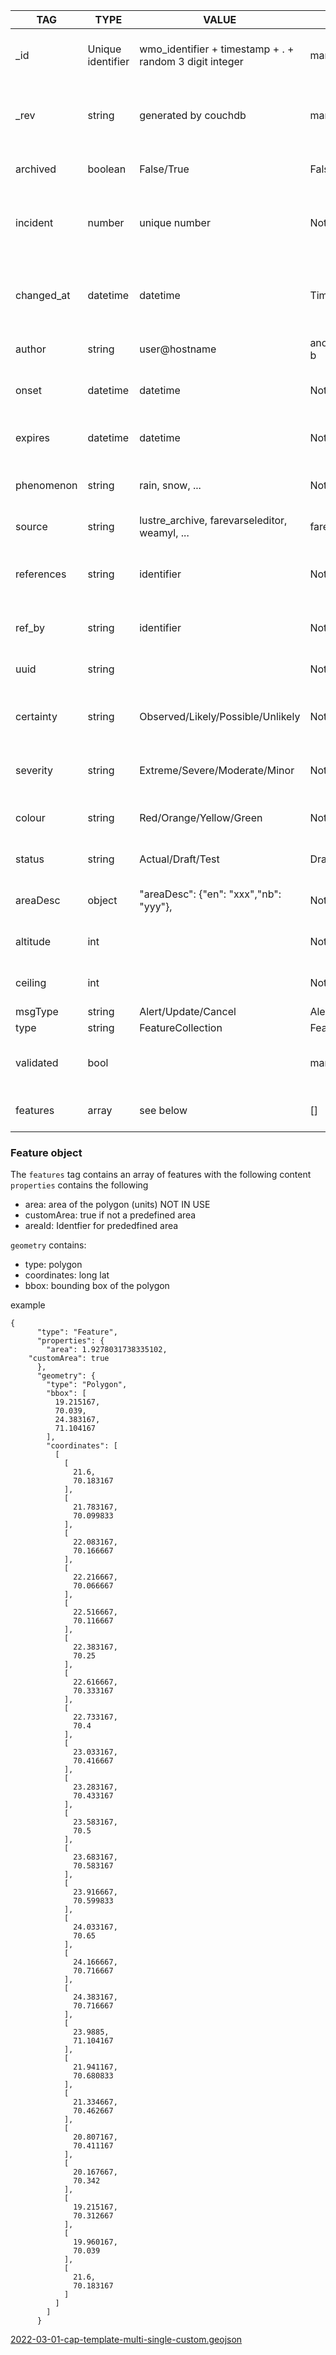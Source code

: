 | TAG      | TYPE              | VALUE          | DEFAULT     | DESCRIPTION                             |
|----------|-------------------|----------------|-------------|-----------------------------------------|
| _id      | Unique identifier | wmo_identifier + timestamp + . + random 3 digit integer | mandatory   | Unique id used by couchdb as a filename - (CAP identifier)|
|_rev      | string            | generated by couchdb | mandatory | revision number generated by couchdb to track changes in the document |
| archived | boolean           | False/True     | False       | Is the document archived to lustre?  NOT IN USE    |
| incident | number            | unique number  | Not present  | Describes the incident number refers to incident._id  (CAP incidents)  |
| changed_at        | datetime  | datetime       |  Time | Time when the document was saved by the forecaster (CAP sent for issued warnings)|
| author           | string     | user@hostname | anonymous@fare-b | Who did this?  NOT IN USE |
| onset            | datetime   | datetime      | Not present | Time when the forecast start to be valid (CAP onset)|
| expires          | datetime   | datetime      | Not present | Time when the forecast expires  (CAP expires)         |
| phenomenon       | string     | rain, snow, ...     | Not present | Describes the type of the event    (CAP eventCode->eventType)      |
| source           | string     | lustre_archive, farevarseleditor, weamyl, ...| farevarseleditor | The data origin     |          |
| references | string | identifier | Not present |identifier for the alert(s) this alert replaces (CAP references) if needed? |
| ref_by | string | identifier |Not present  |identifier for the alert replacing this one |
| uuid      | string | | Not present| Universally Unique IDentifier ()   NOT IN USE     |
| certainty        |string | Observed/Likely/Possible/Unlikely | Not present | certainty of the subject event of the alert message (CAP certainty)|
| severity         |string |Extreme/Severe/Moderate/Minor  | Not present |severity of the subject event of the alert message (CAP severity) |
| colour        |string | Red/Orange/Yellow/Green | Not present | color corresponding to awareness level|
| status           | string    |    Actual/Draft/Test | Draft | Actual = Real warnings (CAP status)|
| areaDesc        | object   |  "areaDesc": {"en": "xxx","nb": "yyy"}, |  Not present|Norwegian/English area name (CAP area->areaDesc)|
| altitude         |   int     | | Not present| altitude in feet (CAP area->altitude) |
| ceiling          |   int     | |Not present | ceiling in feet (CAP area->ceiling)|
|msgType | string  | Alert/Update/Cancel | Alert |  |
| type | string | FeatureCollection | FeatureCollection | geojson |
| validated | bool | | mandatory | Has the CAP file been validated with a CAP template? |
| features | array | see below | [] | array of feature object for all polygons |


### Feature object
The `features` tag contains an array of features with the following content     
`properties` contains the following    
- area: area of the polygon (units) NOT IN USE
- customArea: true if not a predefined area
- areaId: Identfier for prededfined area    

 
`geometry` contains:     
- type: polygon
- coordinates: long lat
- bbox: bounding box of the polygon

example
```
{
      "type": "Feature",
      "properties": {
        "area": 1.9278031738335102,
	"customArea": true
      },
      "geometry": {
        "type": "Polygon",
        "bbox": [
          19.215167,
          70.039,
          24.383167,
          71.104167
        ],
        "coordinates": [
          [
            [
              21.6,
              70.183167
            ],
            [
              21.783167,
              70.099833
            ],
            [
              22.083167,
              70.166667
            ],
            [
              22.216667,
              70.066667
            ],
            [
              22.516667,
              70.116667
            ],
            [
              22.383167,
              70.25
            ],
            [
              22.616667,
              70.333167
            ],
            [
              22.733167,
              70.4
            ],
            [
              23.033167,
              70.416667
            ],
            [
              23.283167,
              70.433167
            ],
            [
              23.583167,
              70.5
            ],
            [
              23.683167,
              70.583167
            ],
            [
              23.916667,
              70.599833
            ],
            [
              24.033167,
              70.65
            ],
            [
              24.166667,
              70.716667
            ],
            [
              24.383167,
              70.716667
            ],
            [
              23.9885,
              71.104167
            ],
            [
              21.941167,
              70.680833
            ],
            [
              21.334667,
              70.462667
            ],
            [
              20.807167,
              70.411167
            ],
            [
              20.167667,
              70.342
            ],
            [
              19.215167,
              70.312667
            ],
            [
              19.960167,
              70.039
            ],
            [
              21.6,
              70.183167
            ]
          ]
        ]
      }
```

[2022-03-01-cap-template-multi-single-custom.geojson](uploads/37215c67fea4cbdbbb35c900184eae10/2022-03-01-cap-template-multi-single-custom.geojson)